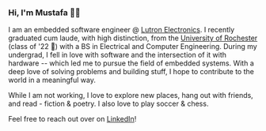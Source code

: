 ### Hi, I'm Mustafa 👋🏼

<!--
## comment out previous stuff -- header image, link buttons, github stats ##

![headerImage](https://github.com/mustafa-siddiqui/mustafa-siddiqui/blob/master/header-img.png)

[<img alt="LinkedIn" src="https://img.shields.io/badge/linkedin%20-%230077B5.svg?&style=for-the-badge&logo=linkedin&logoColor=white"/>](https://www.linkedin.com/in/-mustafasiddiqui/) [<img alt="Gmail" src="https://img.shields.io/badge/Gmail-D14836?style=for-the-badge&logo=gmail&logoColor=white" />](https://mail.google.com/mail/u/0/?view=cm&fs=1&tf=1&source=mailto&to=msiddiq7@u.rochester.com)
  
![Mustafa's github stats](https://github-readme-stats.vercel.app/api?username=mustafa-siddiqui&show_icons=true&hide_border=false&hide=issues,prs)
-->

I am an embedded software engineer @ [Lutron Electronics](https://www.lutron.com/en-US/pages/default.aspx). I recently graduated cum laude, with high distinction, from the [University of Rochester](https://rochester.edu/) (class of '22 🙌) with a BS in Electrical and Computer Engineering. During my undergrad, I fell in love with software and the intersection of it with hardware -- which led me to pursue the field of embedded systems. With a deep love of solving problems and building stuff, I hope to contribute to the world in a meaningful way.

While I am not working, I love to explore new places, hang out with friends, and read - fiction & poetry. I also love to play soccer & chess.

Feel free to reach out over on [LinkedIn](https://www.linkedin.com/in/-mustafasiddiqui/)!
